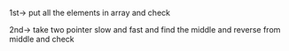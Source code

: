 1st-> put all the elements in array and check 

2nd-> take two pointer slow and fast and find the middle and reverse from middle and check
